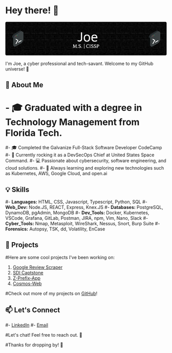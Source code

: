 # Hey there! 👋

![Header](./github-header-profile-image.png)


I'm Joe, a cyber professional and tech-savant. Welcome to my GitHub universe! 🚀

## 🌟 About Me

# - 🎓 Graduated with a degree in Technology Management from Florida Tech.
#- 🎓 Completed the Galvanize Full-Stack Software Developer CodeCamp
#- 💼 Currently rocking it as a DevSecOps Chief at United States Space Command.
#- 💻 Passionate about cybersecurity, software engineering, and cloud solutions.
#- 🌱 Always learning and exploring new technologies such as Kubernetes, AWS, Google Cloud, and open.ai 

## 💡 Skills

#- **Languages:** HTML, CSS, Javascript, Typescript, Python, SQL
#- **Web_Dev:** Node.JS, REACT, Express, Knex.JS
#- **Databases:** PostgreSQL, DynamoDB, pgAdmin, MongoDB
#- **Dev_Tools:** Docker, Kubernetes, VSCode, Grafana, GitLab, Postman, JIRA, npm, Vim, Nano, Slack
#- **Cyber_Tools:** Nmap, Metasploit, WireShark, Nessus, Snort, Burp Suite
#- **Forensics:** Autopsy, TSK, dd, Volatility, EnCase

## 🚀 Projects

#Here are some cool projects I've been working on:

1. [Google Review Scraper](https://github.com/farrell-j/Google_Review_Scraper)
2. [SDI Captstone](https://github.com/farrell-j/Capstone-Project)
3. [Z-Prefix-App](https://github.com/farrell-j/z-prefix-app)
4. [Cosmos-Web](https://github.com/hsfl/cosmos-web)

#Check out more of my projects on [GitHub](https://github.com/farrell-j?tab=repositories)!

## 📫 Let's Connect

#- [LinkedIn](https://www.linkedin.com/in/joseph-a-farrell-913924117/)
#- [Email](mailto:farrell.j@protonmail.com?)

#Let's chat! Feel free to reach out. 📩

#Thanks for dropping by! 🌟

<!--
**farrell-j/farrell-j** is a ✨ _special_ ✨ repository because its `README.md` (this file) appears on your GitHub profile.

Here are some ideas to get you started:

- 🔭 I’m currently working on ...
- 🌱 I’m currently learning ...
- 👯 I’m looking to collaborate on ...
- 🤔 I’m looking for help with ...
- 💬 Ask me about ...
- 📫 How to reach me: ...
- 😄 Pronouns: ...
- ⚡ Fun fact: ...
-->
